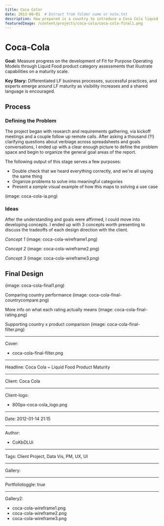 ```yaml
---
title: Coca Color
date: 2013-06-01  # Extract from folder name or note.txt
description: How prepared is a country to introduce a Coca Cola liquid food product into their market? This is a tough question to answer for product leaders from so many different perspectives and cultures.
featuredImage: /content/projects/coca-cola/coca-cola-final1.png
---
```


# Coca-Cola

**Goal:** Measure progress on the development of Fit for Purpose Operating Models through Liquid Food product category assessments that illustrate capabilities on a maturity scale.

**Key Story:**  Differentiated LF business processes, successful practices, and experts emerge around LF maturity as visibility increases and a shared language is encouraged.

## Process

### Defining the Problem

The project began with research and requirements gathering, via kickoff meetings and a couple follow up remote calls. After asking a thousand (?!) clarifying questions about verbiage across spreadsheets and goals conversations, I ended up with a clear enough picture to define the problem space and begin to organize the general goal areas of the report.

The following output of this stage serves a few purposes:

- Double check that we heard everything correctly, and we're all saying the same thing
- Organize problems to solve into meaningful categories
- Present a *sample* visual example of how this maps to solving a use case

(image: coca-cola-ia.png)

### Ideas

After the understanding and goals were affirmed, I could move into developing concepts. I ended up with 3 concepts worth presenting to discuss the tradeoffs of each design direction with the client.

*Concept 1*
(image: coca-cola-wireframe1.png)

*Concept 2*
(image: coca-cola-wireframe2.png)

*Concept 3*
(image: coca-cola-wireframe3.png)

## Final Design

(image: coca-cola-final1.png)

Comparing country performance
(image: coca-cola-final-countrycompare.png)

More info on what each rating actually means
(image: coca-cola-final-rating.png)

Supporting country x product comparison
(image: coca-cola-final-filter.png)

----

Cover:

- coca-cola-final-filter.png

----

Headline: Coca Cola ~ Liquid Food Product Maturity

----

Client: Coca Cola

----

Client-logo:

- 800px-coca-cola_logo.png

----

Date: 2012-01-14 21:15

----

Author:

- CoKbDLUi

----

Tags: Client Project, Data Vis, PM, UX, UI

----

Gallery:

----

Portfoliotoggle: true

----

Gallery2:

- coca-cola-wireframe1.png
- coca-cola-wireframe2.png
- coca-cola-wireframe3.png
